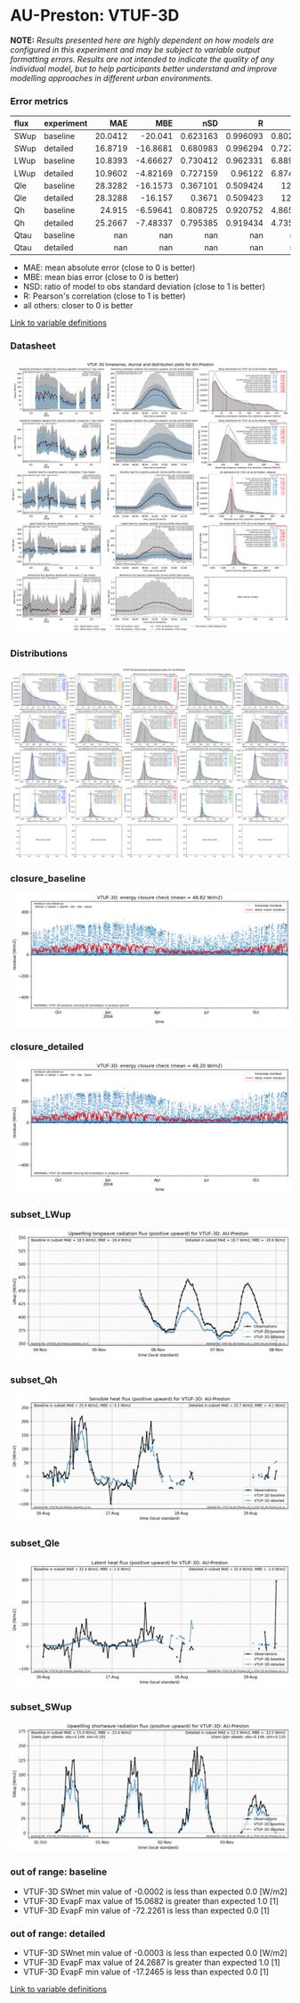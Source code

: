 # AU-Preston: VTUF-3D

**NOTE:** *Results presented here are highly dependent on how models are configured in this experiment and may be subject to variable output formatting errors. Results are not intended to indicate the quality of any individual model, but to help participants better understand and improve modelling approaches in different urban environments.*

### Error metrics

| flux   | experiment   |      MAE |       MBE |        nSD |          R |       5th |     95th |     RMSE |      cRMSE |      AMBE |      1-nSD |          1-R |   nSkewness |   nKurtosis |     Overlap |
|:-------|:-------------|---------:|----------:|-----------:|-----------:|----------:|---------:|---------:|-----------:|----------:|-----------:|-------------:|------------:|------------:|------------:|
| SWup   | baseline     |  20.0412 | -20.041   |   0.623163 |   0.996093 |   0.80254 |  54.4682 |  26.8374 |   0.383244 |  20.041   |   0.376837 |   0.00390723 |   0.0125033 |   0.0392639 |   0.0942838 |
| SWup   | detailed     |  16.8719 | -16.8681  |   0.680983 |   0.996294 |   0.72756 |  45.938  |  22.721  |   0.326831 |  16.8681  |   0.319017 |   0.00370552 |   0.0112132 |   0.0425897 |   0.0858802 |
| LWup   | baseline     |  10.8393 |  -4.66627 |   0.730412 |   0.962331 |   6.88992 |  28.1583 |  15.6957 |   0.357358 |   4.66627 |   0.269588 |   0.0376685  |   0.0140891 |   0.284378  |   0.144072  |
| LWup   | detailed     |  10.9602 |  -4.82169 |   0.727159 |   0.96122  |   6.87486 |  28.611  |  15.9168 |   0.361719 |   4.82169 |   0.272841 |   0.0387799  |   0.0131197 |   0.287227  |   0.143198  |
| Qle    | baseline     |  28.3282 | -16.1573  |   0.367101 |   0.509424 |  12.19    |  80.8745 |  48.2066 |   0.872206 |  16.1573  |   0.632899 |   0.490576   |   0.0611884 |   0.260816  |   0.2898    |
| Qle    | detailed     |  28.3288 | -16.157   |   0.3671   |   0.509423 |  12.19    |  80.8745 |  48.2065 |   0.872206 |  16.157   |   0.6329   |   0.490577   |   0.0612016 |   0.260818  |   0.289893  |
| Qh     | baseline     |  24.915  |  -6.59641 |   0.808725 |   0.920752 |   4.86528 |  46.0743 |  37.9306 |   0.405913 |   6.59641 |   0.191275 |   0.0792476  |   0.0971424 |   0.256242  |   0.123983  |
| Qh     | detailed     |  25.2667 |  -7.48337 |   0.795385 |   0.919434 |   4.73593 |  50.0892 |  38.6755 |   0.412346 |   7.48337 |   0.204615 |   0.080566   |   0.0996137 |   0.256359  |   0.119365  |
| Qtau   | baseline     | nan      | nan       | nan        | nan        | nan       | nan      | nan      | nan        | nan       | nan        | nan          | nan         | nan         | nan         |
| Qtau   | detailed     | nan      | nan       | nan        | nan        | nan       | nan      | nan      | nan        | nan       | nan        | nan          | nan         | nan         | nan         |

 - MAE: mean absolute error (close to 0 is better)
 - MBE: mean bias error (close to 0 is better)
 - NSD: ratio of model to obs standard deviation (close to 1 is better)
 - R: Pearson's correlation (close to 1 is better)
 - all others: closer to 0 is better

[Link to variable definitions](../modelattrs/variable_definitions.md)

### <a name="datasheet"></a>Datasheet
[![VTUF-3D_AU-Preston_Datasheet.png](VTUF-3D_AU-Preston_Datasheet.png)](VTUF-3D_AU-Preston_Datasheet.png)

### <a name="distributions"></a>Distributions
[![VTUF-3D_AU-Preston_Distributions.png](VTUF-3D_AU-Preston_Distributions.png)](VTUF-3D_AU-Preston_Distributions.png)

### <a name="closure_baseline"></a>closure_baseline
[![VTUF-3D_AU-Preston_closure_baseline.png](VTUF-3D_AU-Preston_closure_baseline.png)](VTUF-3D_AU-Preston_closure_baseline.png)

### <a name="closure_detailed"></a>closure_detailed
[![VTUF-3D_AU-Preston_closure_detailed.png](VTUF-3D_AU-Preston_closure_detailed.png)](VTUF-3D_AU-Preston_closure_detailed.png)

### <a name="subset_lwup"></a>subset_LWup
[![VTUF-3D_AU-Preston_subset_LWup.png](VTUF-3D_AU-Preston_subset_LWup.png)](VTUF-3D_AU-Preston_subset_LWup.png)

### <a name="subset_qh"></a>subset_Qh
[![VTUF-3D_AU-Preston_subset_Qh.png](VTUF-3D_AU-Preston_subset_Qh.png)](VTUF-3D_AU-Preston_subset_Qh.png)

### <a name="subset_qle"></a>subset_Qle
[![VTUF-3D_AU-Preston_subset_Qle.png](VTUF-3D_AU-Preston_subset_Qle.png)](VTUF-3D_AU-Preston_subset_Qle.png)

### <a name="subset_swup"></a>subset_SWup
[![VTUF-3D_AU-Preston_subset_SWup.png](VTUF-3D_AU-Preston_subset_SWup.png)](VTUF-3D_AU-Preston_subset_SWup.png)

### out of range: baseline

 - VTUF-3D SWnet min value of -0.0002 is less than expected 0.0 [W/m2]
 - VTUF-3D EvapF max value of 15.0682 is greater than expected 1.0 [1]
 - VTUF-3D EvapF min value of -72.2261 is less than expected 0.0 [1]

### out of range: detailed

 - VTUF-3D SWnet min value of -0.0003 is less than expected 0.0 [W/m2]
 - VTUF-3D EvapF max value of 24.2687 is greater than expected 1.0 [1]
 - VTUF-3D EvapF min value of -17.2465 is less than expected 0.0 [1]


[Link to variable definitions](../modelattrs/variable_definitions.md)

